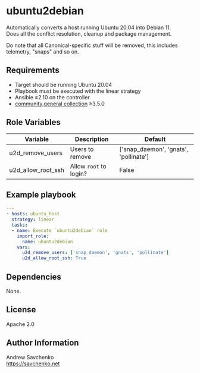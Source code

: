 # ubuntu2debian

Automatically converts a host running Ubuntu 20.04 into Debian 11.\
Does all the conflict resolution, cleanup and package management.

Do note that all Canonical-specific stuff will be removed, this includes telemetry, "snaps" and so on.

## Requirements

- Target should be running Ubuntu 20.04
- Playbook must be executed with the linear strategy
- Ansible ≥2.10 on the controller
- [community.general collection](https://github.com/ansible-collections/community.general) ≥3.5.0

## Role Variables

| Variable           | Description            | Default                               |
|--------------------|------------------------|---------------------------------------|
| u2d_remove_users   | Users to remove        | ['snap_daemon', 'gnats', 'pollinate'] |
| u2d_allow_root_ssh | Allow `root` to login? | False                                 |

## Example playbook

```yaml
---
- hosts: ubuntu_host
  strategy: linear
  tasks:
  - name: Execute `ubuntu2debian` role
    import_role:
      name: ubuntu2debian
    vars:
      u2d_remove_users: ['snap_daemon', 'gnats', 'pollinate']
      u2d_allow_root_ssh: True
```

## Dependencies

None.

## License

Apache 2.0

## Author Information

Andrew Savchenko\
https://savchenko.net
